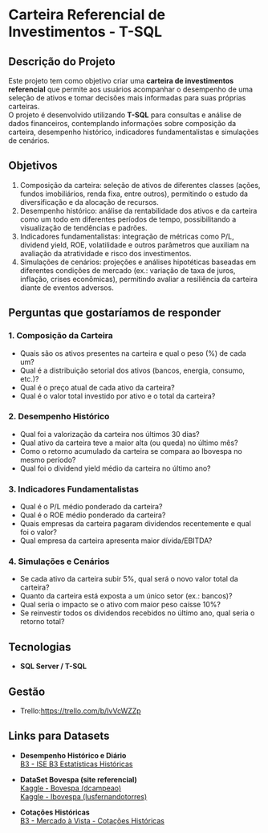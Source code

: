 # Carteira Referencial de Investimentos - T-SQL

## Descrição do Projeto
Este projeto tem como objetivo criar uma **carteira de investimentos referencial** que permite aos usuários acompanhar o desempenho de uma seleção de ativos e tomar decisões mais informadas para suas próprias carteiras.  
O projeto é desenvolvido utilizando **T-SQL** para consultas e análise de dados financeiros, contemplando informações sobre composição da carteira, desempenho histórico, indicadores fundamentalistas e simulações de cenários.

## Objetivos
1. Composição da carteira: seleção de ativos de diferentes classes (ações, fundos imobiliários, renda fixa, entre outros), permitindo o estudo da diversificação e da alocação de recursos.
2. Desempenho histórico: análise da rentabilidade dos ativos e da carteira como um todo em diferentes períodos de tempo, possibilitando a visualização de tendências e padrões.
3. Indicadores fundamentalistas: integração de métricas como P/L, dividend yield, ROE, volatilidade e outros parâmetros que auxiliam na avaliação da atratividade e risco dos investimentos.
4. Simulações de cenários: projeções e análises hipotéticas baseadas em diferentes condições de mercado (ex.: variação de taxa de juros, inflação, crises econômicas), permitindo avaliar a resiliência da carteira diante de eventos adversos.

## Perguntas que gostaríamos de responder

### 1. Composição da Carteira
- Quais são os ativos presentes na carteira e qual o peso (%) de cada um?  
- Qual é a distribuição setorial dos ativos (bancos, energia, consumo, etc.)?  
- Qual é o preço atual de cada ativo da carteira?  
- Qual é o valor total investido por ativo e o total da carteira?

### 2. Desempenho Histórico
- Qual foi a valorização da carteira nos últimos 30 dias?  
- Qual ativo da carteira teve a maior alta (ou queda) no último mês?  
- Como o retorno acumulado da carteira se compara ao Ibovespa no mesmo período?  
- Qual foi o dividend yield médio da carteira no último ano?

### 3. Indicadores Fundamentalistas
- Qual é o P/L médio ponderado da carteira?  
- Qual é o ROE médio ponderado da carteira?  
- Quais empresas da carteira pagaram dividendos recentemente e qual foi o valor?  
- Qual empresa da carteira apresenta maior dívida/EBITDA?

### 4. Simulações e Cenários
- Se cada ativo da carteira subir 5%, qual será o novo valor total da carteira?  
- Quanto da carteira está exposta a um único setor (ex.: bancos)?  
- Qual seria o impacto se o ativo com maior peso caísse 10%?  
- Se reinvestir todos os dividendos recebidos no último ano, qual seria o retorno total?

## Tecnologias
- **SQL Server / T-SQL**

## Gestão
- Trello:https://trello.com/b/IvVcWZZp

## Links para Datasets

- **Desempenho Histórico e Diário**  
  [B3 - ISE B3 Estatísticas Históricas](https://www.b3.com.br/pt_br/market-data-e-indices/indices/indices-de-sustentabilidade/indice-de-sustentabilidade-empresarial-ise-b3-estatisticas-historicas.htm)

- **DataSet Bovespa (site referencial)**  
  [Kaggle - Bovespa (dcampeao)](https://www.kaggle.com/datasets/dcampeao/bovespa)  
  [Kaggle - Ibovespa (lusfernandotorres)](https://www.kaggle.com/datasets/lusfernandotorres/ibovespa)

- **Cotações Históricas**  
  [B3 - Mercado à Vista - Cotações Históricas](https://www.b3.com.br/pt_br/market-data-e-indices/servicos-de-dados/market-data/historico/mercado-a-vista/cotacoes-historicas/)
